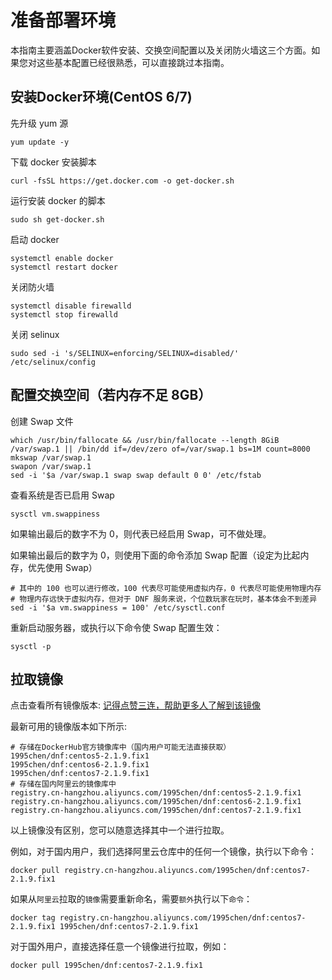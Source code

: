 # 准备部署环境

本指南主要涵盖Docker软件安装、交换空间配置以及关闭防火墙这三个方面。如果您对这些基本配置已经很熟悉，可以直接跳过本指南。

## 安装Docker环境(CentOS 6/7)

先升级 yum 源

```shell
yum update -y
```

下载 docker 安装脚本

```shell
curl -fsSL https://get.docker.com -o get-docker.sh
```

运行安装 docker 的脚本

```shell
sudo sh get-docker.sh
```

启动 docker

```shell
systemctl enable docker
systemctl restart docker
```

关闭防火墙

```shell
systemctl disable firewalld
systemctl stop firewalld
```

关闭 selinux

```shell
sudo sed -i 's/SELINUX=enforcing/SELINUX=disabled/' /etc/selinux/config
```

## 配置交换空间（若内存不足 8GB）

创建 Swap 文件

```shell
which /usr/bin/fallocate && /usr/bin/fallocate --length 8GiB /var/swap.1 || /bin/dd if=/dev/zero of=/var/swap.1 bs=1M count=8000
mkswap /var/swap.1
swapon /var/swap.1
sed -i '$a /var/swap.1 swap swap default 0 0' /etc/fstab
```

查看系统是否已启用 Swap

```shell
sysctl vm.swappiness
```

如果输出最后的数字不为 0，则代表已经启用 Swap，可不做处理。

如果输出最后的数字为 0，则使用下面的命令添加 Swap 配置（设定为比起内存，优先使用 Swap）

```shell
# 其中的 100 也可以进行修改，100 代表尽可能使用虚拟内存，0 代表尽可能使用物理内存
# 物理内存远快于虚拟内存，但对于 DNF 服务来说，个位数玩家在玩时，基本体会不到差异
sed -i '$a vm.swappiness = 100' /etc/sysctl.conf
```

重新启动服务器，或执行以下命令使 Swap 配置生效：

```shell
sysctl -p
```

## 拉取镜像

点击查看所有镜像版本: [记得点赞三连，帮助更多人了解到该镜像](https://hub.docker.com/repository/docker/1995chen/dnf)

最新可用的镜像版本如下所示:
```shell
# 存储在DockerHub官方镜像库中（国内用户可能无法直接获取）
1995chen/dnf:centos5-2.1.9.fix1
1995chen/dnf:centos6-2.1.9.fix1
1995chen/dnf:centos7-2.1.9.fix1
# 存储在国内阿里云的镜像库中
registry.cn-hangzhou.aliyuncs.com/1995chen/dnf:centos5-2.1.9.fix1
registry.cn-hangzhou.aliyuncs.com/1995chen/dnf:centos6-2.1.9.fix1
registry.cn-hangzhou.aliyuncs.com/1995chen/dnf:centos7-2.1.9.fix1
```
以上镜像没有区别，您可以随意选择其中一个进行拉取。

例如，对于国内用户，我们选择阿里云仓库中的任何一个镜像，执行以下命令：
```
docker pull registry.cn-hangzhou.aliyuncs.com/1995chen/dnf:centos7-2.1.9.fix1
```
如果从`阿里云`拉取的`镜像`需要重新命名，需要`额外`执行以下`命令`：
```shell
docker tag registry.cn-hangzhou.aliyuncs.com/1995chen/dnf:centos7-2.1.9.fix1 1995chen/dnf:centos7-2.1.9.fix1
```

对于国外用户，直接选择任意一个镜像进行拉取，例如：
```shell
docker pull 1995chen/dnf:centos7-2.1.9.fix1
```
